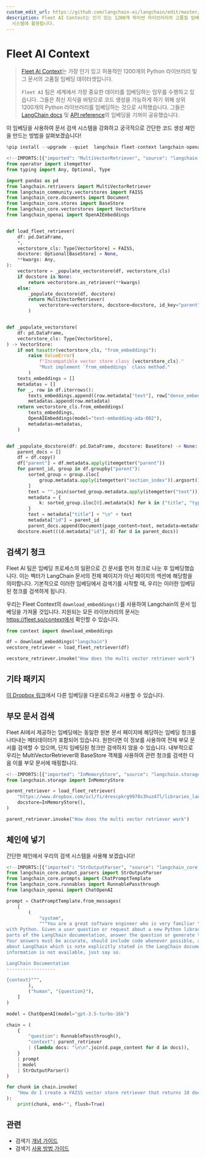 ```yaml
---
custom_edit_url: https://github.com/langchain-ai/langchain/edit/master/docs/docs/integrations/retrievers/fleet_context.ipynb
description: Fleet AI Context는 인기 있는 1200개 파이썬 라이브러리의 고품질 임베딩 데이터셋으로, 코드 생성 및 문서 검색
  시스템에 활용됩니다.
---
```


# Fleet AI Context

> [Fleet AI Context](https://www.fleet.so/context)는 가장 인기 있고 허용적인 1200개의 Python 라이브러리 및 그 문서의 고품질 임베딩 데이터셋입니다.
> 
> `Fleet AI` 팀은 세계에서 가장 중요한 데이터를 임베딩하는 임무를 수행하고 있습니다. 그들은 최신 지식을 바탕으로 코드 생성을 가능하게 하기 위해 상위 1200개의 Python 라이브러리를 임베딩하는 것으로 시작했습니다. 그들은 [LangChain docs](/docs/introduction) 및 [API reference](https://api.python.langchain.com/en/latest/api_reference.html)의 임베딩을 기꺼이 공유했습니다.

이 임베딩을 사용하여 문서 검색 시스템을 강화하고 궁극적으로 간단한 코드 생성 체인을 만드는 방법을 살펴보겠습니다!

```python
%pip install --upgrade --quiet  langchain fleet-context langchain-openai pandas faiss-cpu # faiss-gpu for CUDA supported GPU
```


```python
<!--IMPORTS:[{"imported": "MultiVectorRetriever", "source": "langchain.retrievers", "docs": "https://api.python.langchain.com/en/latest/retrievers/langchain.retrievers.multi_vector.MultiVectorRetriever.html", "title": "Fleet AI Context"}, {"imported": "FAISS", "source": "langchain_community.vectorstores", "docs": "https://api.python.langchain.com/en/latest/vectorstores/langchain_community.vectorstores.faiss.FAISS.html", "title": "Fleet AI Context"}, {"imported": "Document", "source": "langchain_core.documents", "docs": "https://api.python.langchain.com/en/latest/documents/langchain_core.documents.base.Document.html", "title": "Fleet AI Context"}, {"imported": "BaseStore", "source": "langchain_core.stores", "docs": "https://api.python.langchain.com/en/latest/stores/langchain_core.stores.BaseStore.html", "title": "Fleet AI Context"}, {"imported": "VectorStore", "source": "langchain_core.vectorstores", "docs": "https://api.python.langchain.com/en/latest/vectorstores/langchain_core.vectorstores.base.VectorStore.html", "title": "Fleet AI Context"}, {"imported": "OpenAIEmbeddings", "source": "langchain_openai", "docs": "https://api.python.langchain.com/en/latest/embeddings/langchain_openai.embeddings.base.OpenAIEmbeddings.html", "title": "Fleet AI Context"}]-->
from operator import itemgetter
from typing import Any, Optional, Type

import pandas as pd
from langchain.retrievers import MultiVectorRetriever
from langchain_community.vectorstores import FAISS
from langchain_core.documents import Document
from langchain_core.stores import BaseStore
from langchain_core.vectorstores import VectorStore
from langchain_openai import OpenAIEmbeddings


def load_fleet_retriever(
    df: pd.DataFrame,
    *,
    vectorstore_cls: Type[VectorStore] = FAISS,
    docstore: Optional[BaseStore] = None,
    **kwargs: Any,
):
    vectorstore = _populate_vectorstore(df, vectorstore_cls)
    if docstore is None:
        return vectorstore.as_retriever(**kwargs)
    else:
        _populate_docstore(df, docstore)
        return MultiVectorRetriever(
            vectorstore=vectorstore, docstore=docstore, id_key="parent", **kwargs
        )


def _populate_vectorstore(
    df: pd.DataFrame,
    vectorstore_cls: Type[VectorStore],
) -> VectorStore:
    if not hasattr(vectorstore_cls, "from_embeddings"):
        raise ValueError(
            f"Incompatible vector store class {vectorstore_cls}."
            "Must implement `from_embeddings` class method."
        )
    texts_embeddings = []
    metadatas = []
    for _, row in df.iterrows():
        texts_embeddings.append((row.metadata["text"], row["dense_embeddings"]))
        metadatas.append(row.metadata)
    return vectorstore_cls.from_embeddings(
        texts_embeddings,
        OpenAIEmbeddings(model="text-embedding-ada-002"),
        metadatas=metadatas,
    )


def _populate_docstore(df: pd.DataFrame, docstore: BaseStore) -> None:
    parent_docs = []
    df = df.copy()
    df["parent"] = df.metadata.apply(itemgetter("parent"))
    for parent_id, group in df.groupby("parent"):
        sorted_group = group.iloc[
            group.metadata.apply(itemgetter("section_index")).argsort()
        ]
        text = "".join(sorted_group.metadata.apply(itemgetter("text")))
        metadata = {
            k: sorted_group.iloc[0].metadata[k] for k in ("title", "type", "url")
        }
        text = metadata["title"] + "\n" + text
        metadata["id"] = parent_id
        parent_docs.append(Document(page_content=text, metadata=metadata))
    docstore.mset(((d.metadata["id"], d) for d in parent_docs))
```


## 검색기 청크

Fleet AI 팀은 임베딩 프로세스의 일환으로 긴 문서를 먼저 청크로 나눈 후 임베딩했습니다. 이는 벡터가 LangChain 문서의 전체 페이지가 아닌 페이지의 섹션에 해당함을 의미합니다. 기본적으로 이러한 임베딩에서 검색기를 시작할 때, 우리는 이러한 임베딩된 청크를 검색하게 됩니다.

우리는 Fleet Context의 `download_embeddings()`를 사용하여 Langchain의 문서 임베딩을 가져올 것입니다. 지원되는 모든 라이브러리의 문서는 https://fleet.so/context에서 확인할 수 있습니다.

```python
from context import download_embeddings

df = download_embeddings("langchain")
vecstore_retriever = load_fleet_retriever(df)
```


```python
vecstore_retriever.invoke("How does the multi vector retriever work")
```


## 기타 패키지

[이 Dropbox 링크](https://www.dropbox.com/scl/fo/54t2e7fogtixo58pnlyub/h?rlkey=tne16wkssgf01jor0p1iqg6p9&dl=0)에서 다른 임베딩을 다운로드하고 사용할 수 있습니다.

## 부모 문서 검색

Fleet AI에서 제공하는 임베딩에는 동일한 원본 문서 페이지에 해당하는 임베딩 청크를 나타내는 메타데이터가 포함되어 있습니다. 원한다면 이 정보를 사용하여 전체 부모 문서를 검색할 수 있으며, 단지 임베딩된 청크만 검색하지 않을 수 있습니다. 내부적으로 우리는 MultiVectorRetriever와 BaseStore 객체를 사용하여 관련 청크를 검색한 다음 이를 부모 문서에 매핑합니다.

```python
<!--IMPORTS:[{"imported": "InMemoryStore", "source": "langchain.storage", "docs": "https://api.python.langchain.com/en/latest/stores/langchain_core.stores.InMemoryStore.html", "title": "Fleet AI Context"}]-->
from langchain.storage import InMemoryStore

parent_retriever = load_fleet_retriever(
    "https://www.dropbox.com/scl/fi/4rescpkrg9970s3huz47l/libraries_langchain_release.parquet?rlkey=283knw4wamezfwiidgpgptkep&dl=1",
    docstore=InMemoryStore(),
)
```


```python
parent_retriever.invoke("How does the multi vector retriever work")
```


## 체인에 넣기

간단한 체인에서 우리의 검색 시스템을 사용해 보겠습니다!

```python
<!--IMPORTS:[{"imported": "StrOutputParser", "source": "langchain_core.output_parsers", "docs": "https://api.python.langchain.com/en/latest/output_parsers/langchain_core.output_parsers.string.StrOutputParser.html", "title": "Fleet AI Context"}, {"imported": "ChatPromptTemplate", "source": "langchain_core.prompts", "docs": "https://api.python.langchain.com/en/latest/prompts/langchain_core.prompts.chat.ChatPromptTemplate.html", "title": "Fleet AI Context"}, {"imported": "RunnablePassthrough", "source": "langchain_core.runnables", "docs": "https://api.python.langchain.com/en/latest/runnables/langchain_core.runnables.passthrough.RunnablePassthrough.html", "title": "Fleet AI Context"}, {"imported": "ChatOpenAI", "source": "langchain_openai", "docs": "https://api.python.langchain.com/en/latest/chat_models/langchain_openai.chat_models.base.ChatOpenAI.html", "title": "Fleet AI Context"}]-->
from langchain_core.output_parsers import StrOutputParser
from langchain_core.prompts import ChatPromptTemplate
from langchain_core.runnables import RunnablePassthrough
from langchain_openai import ChatOpenAI

prompt = ChatPromptTemplate.from_messages(
    [
        (
            "system",
            """You are a great software engineer who is very familiar \
with Python. Given a user question or request about a new Python library called LangChain and \
parts of the LangChain documentation, answer the question or generate the requested code. \
Your answers must be accurate, should include code whenever possible, and should assume anything \
about LangChain which is note explicitly stated in the LangChain documentation. If the required \
information is not available, just say so.

LangChain Documentation
------------------

{context}""",
        ),
        ("human", "{question}"),
    ]
)

model = ChatOpenAI(model="gpt-3.5-turbo-16k")

chain = (
    {
        "question": RunnablePassthrough(),
        "context": parent_retriever
        | (lambda docs: "\n\n".join(d.page_content for d in docs)),
    }
    | prompt
    | model
    | StrOutputParser()
)
```


```python
for chunk in chain.invoke(
    "How do I create a FAISS vector store retriever that returns 10 documents per search query"
):
    print(chunk, end="", flush=True)
```


## 관련

- 검색기 [개념 가이드](/docs/concepts/#retrievers)
- 검색기 [사용 방법 가이드](/docs/how_to/#retrievers)